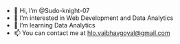 - 👋 Hi, I’m @Sudo-knight-07
- 👀 I’m interested in Web Development and Data Analytics
- 🌱 I’m learning Data Analytics
- 📫 You can contact me at hlo.vaibhavgoyal@gmail.com
<!---
Sudo-knight-07/Sudo-knight-07 is a ✨ special ✨ repository because its `README.md` (this file) appears on your GitHub profile.
You can click the Preview link to take a look at your changes.
--->
